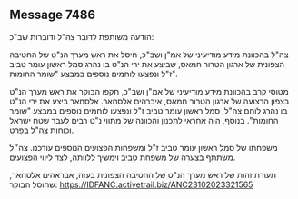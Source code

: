 ## Message 7486

הודעה משותפת לדובר צה"ל ודוברות שב"כ:

צה"ל בהכוונת מידע מודיעיני של אמ"ן ושב"כ, חיסל את ראש מערך הנ"ט של החטיבה הצפונית של ארגון הטרור חמאס, שביצע את ירי הנ"ט בו נהרג סמל ראשון עומר טביב ז"ל ונפצעו לוחמים נוספים במבצע "שומר החומות".

מטוסי קרב בהכוונת מידע מודיעיני של אמ"ן ושב"כ, תקפו הבוקר את ראש מערך הנ"ט בצפון הרצועה של ארגון הטרור חמאס, איברהים אלסחאר. אלסחאר ביצע את ירי הנ"ט בו נהרג לוחם צה"ל, סמל ראשון עומר טביב ז"ל ונפצעו לוחמים נוספים במבצע "שומר החומות". בנוסף, היה אחראי לתכנון והכוונה של מתווי נ"ט רבים לעבר שטח ישראל וכוחות צה"ל בפרט. 

משפחתו של סמל ראשון עומר טביב ז"ל ומשפחות הפצועים הנוספים עודכנו. צה״ל משתתף בצערה של משפחת טביב וימשיך ללוותה, לצד ליווי הפצועים.

תעודת זהות של ראש מערך הנ"ט של החטיבה הצפונית בעזה, אבראהים אלסחאר, שחוסל הבוקר: https://IDFANC.activetrail.biz/ANC23102023321565

